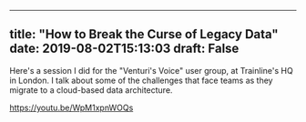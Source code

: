 
---
title: "How to Break the Curse of Legacy Data"
date: 2019-08-02T15:13:03
draft: False
---


Here's a session I did for the "Venturi's Voice" user group, at Trainline's HQ in London.  I talk about some of the challenges that face teams as they migrate to a cloud-based data architecture.
<!-- wp:core-embed/youtube {"url":"https://youtu.be/WpM1xpnWOQs","type":"video","providerNameSlug":"youtube","className":"wp-embed-aspect-16-9 wp-has-aspect-ratio"} -->

https://youtu.be/WpM1xpnWOQs

<!-- /wp:core-embed/youtube -->